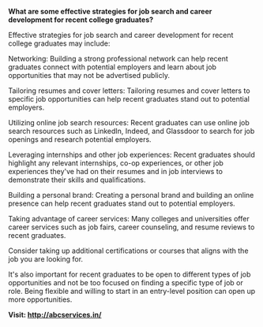 **What are some effective strategies for job search and career development for recent college graduates?**

Effective strategies for job search and career development for recent college graduates may include:

Networking: Building a strong professional network can help recent graduates connect with potential employers and learn about job opportunities that may not be advertised publicly.

Tailoring resumes and cover letters: Tailoring resumes and cover letters to specific job opportunities can help recent graduates stand out to potential employers.

Utilizing online job search resources: Recent graduates can use online job search resources such as LinkedIn, Indeed, and Glassdoor to search for job openings and research potential employers.

Leveraging internships and other job experiences: Recent graduates should highlight any relevant internships, co-op experiences, or other job experiences they've had on their resumes and in job interviews to demonstrate their skills and qualifications.

Building a personal brand: Creating a personal brand and building an online presence can help recent graduates stand out to potential employers.

Taking advantage of career services: Many colleges and universities offer career services such as job fairs, career counseling, and resume reviews to recent graduates.

Consider taking up additional certifications or courses that aligns with the job you are looking for.

It's also important for recent graduates to be open to different types of job opportunities and not be too focused on finding a specific type of job or role. Being flexible and willing to start in an entry-level position can open up more opportunities.

**Visit: http://abcservices.in/**
